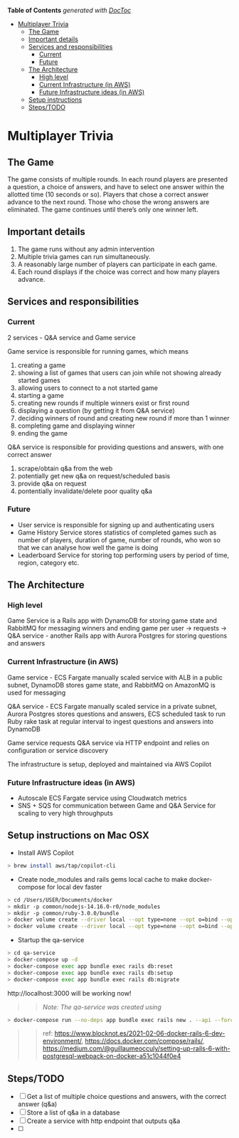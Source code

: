 <!-- START doctoc generated TOC please keep comment here to allow auto update -->
<!-- DON'T EDIT THIS SECTION, INSTEAD RE-RUN doctoc TO UPDATE -->
**Table of Contents**  *generated with [DocToc](https://github.com/thlorenz/doctoc)*

- [Multiplayer Trivia](#multiplayer-trivia)
  - [The Game](#the-game)
  - [Important details](#important-details)
  - [Services and responsibilities](#services-and-responsibilities)
    - [Current](#current)
    - [Future](#future)
  - [The Architecture](#the-architecture)
    - [High level](#high-level)
    - [Current Infrastructure (in AWS)](#current-infrastructure-in-aws)
    - [Future Infrastructure ideas (in AWS)](#future-infrastructure-ideas-in-aws)
  - [Setup instructions](#setup-instructions)
  - [Steps/TODO](#stepstodo)

<!-- END doctoc generated TOC please keep comment here to allow auto update -->

# Multiplayer Trivia

## The Game

The game consists of multiple rounds. In each round players are presented a question, a choice of answers, and have to select one answer within the allotted time (10 seconds or so). Players that chose a correct answer advance to the next round. Those who chose the wrong answers are eliminated. The game continues until there’s only one winner left.

## Important details

1. The game runs without any admin intervention
1. Multiple trivia games can run simultaneously.
1. A reasonably large number of players can participate in each game.
1. Each round displays if the choice was correct and how many players advance.

## Services and responsibilities

### Current
2 services - Q&A service and Game service

Game service is responsible for running games, which means
1. creating a game
1. showing a list of games that users can join while not showing already started games
1. allowing users to connect to a not started game
1. starting a game
1. creating new rounds if multiple winners exist or first round
1. displaying a question (by getting it from Q&A service)
1. deciding winners of round and creating new round if more than 1 winner
1. completing game and displaying winner
1. ending the game

Q&A service is responsible for providing questions and answers, with one correct answer
1. scrape/obtain q&a from the web
1. potentially get new q&a on request/scheduled basis
1. provide q&a on request
1. pontentially invalidate/delete poor quality q&a

### Future

- User service is responsible for signing up and authenticating users
- Game History Service stores statistics of completed games such as number of players, duration of game, number of rounds, who won so that we can analyse how well the game is doing
- Leaderboard Service for storing top performing users by period of time, region, category etc.

## The Architecture

### High level
Game Service is a Rails app with DynamoDB for storing game state and RabbitMQ for messaging winners and ending game per user -> requests -> Q&A service - another Rails app with Aurora Postgres for storing questions and answers

### Current Infrastructure (in AWS)

Game service - ECS Fargate manually scaled service with ALB in a public subnet, DynamoDB stores game state, and RabbitMQ on AmazonMQ is used for messaging

Q&A service - ECS Fargate manually scaled service in a private subnet, Aurora Postgres stores questions and answers, ECS scheduled task to run Ruby rake task at regular interval to ingest questions and answers into DynamoDB

Game service requests Q&A service via HTTP endpoint and relies on configuration or service discovery

The infrastructure is setup, deployed and maintained via AWS Copilot

### Future Infrastructure ideas (in AWS)

- Autoscale ECS Fargate service using Cloudwatch metrics
- SNS + SQS for communication between Game and Q&A Service for scaling to very high throughputs

## Setup instructions on Mac OSX
- Install AWS Copilot
```zsh
> brew install aws/tap/copilot-cli 
```

- Create node_modules and rails gems local cache to make docker-compose for local dev faster
```zsh
> cd /Users/USER/Documents/docker
> mkdir -p common/nodejs-14.16.0-r0/node_modules
> mkdir -p common/ruby-3.0.0/bundle
> docker volume create --driver local --opt type=none --opt o=bind --opt device=/Users/USER/Documents/docker/common/nodejs-14.16.0-r0/node_modules nodejs-14.16.0-r0-node_modules
> docker volume create --driver local --opt type=none --opt o=bind --opt device=/Users/USER/Documents/docker/common/ruby-3.0.0/bundle ruby-3.0.0-bundle
```

- Startup the qa-service
```zsh
> cd qa-service
> docker-compose up -d
> docker-compose exec app bundle exec rails db:reset
> docker-compose exec app bundle exec rails db:setup
> docker-compose exec app bundle exec rails db:migrate
```
http://localhost:3000 will be working now!


>> *Note: The qa-service was created using*
```zsh
> docker-compose run --no-deps app bundle exec rails new . --api --force --database=postgresql
``` 
>> ref: https://www.blocknot.es/2021-02-06-docker-rails-6-dev-environment/, https://docs.docker.com/compose/rails/, https://medium.com/@guillaumeocculy/setting-up-rails-6-with-postgresql-webpack-on-docker-a51c1044f0e4

## Steps/TODO

- [ ] Get a list of multiple choice questions and answers, with the correct answer (q&a)
- [ ] Store a list of q&a in a database
- [ ] Create a service with http endpoint that outputs q&a
- [ ] 